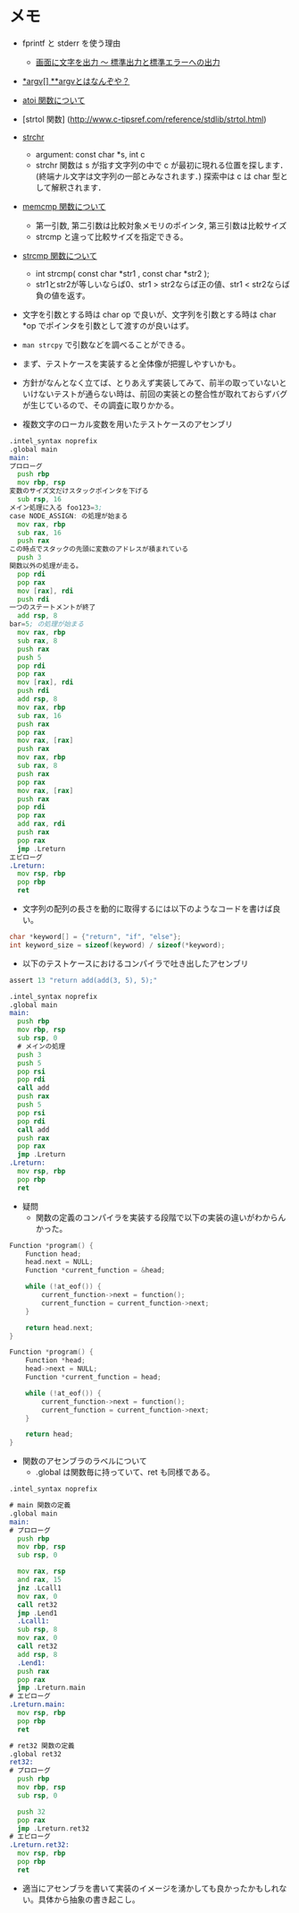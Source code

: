 # メモ
- fprintf と stderr を使う理由
  - [画面に文字を出力 ～ 標準出力と標準エラーへの出力](https://c.keicode.com/lang/stdout-stderr.php)
- [*argv[] **argvとはなんぞや？](https://qiita.com/violeteverganden/items/937f4d310e4f99d28cc6)
- [atoi 関数について](http://hitorilife.com/atoi.php)
- [strtol 関数] (http://www.c-tipsref.com/reference/stdlib/strtol.html)
- [strchr](http://www.c-tipsref.com/reference/string/strchr.html)
  - argument: const char *s, int c
  - strchr 関数は s が指す文字列の中で c が最初に現れる位置を探します．(終端ナル文字は文字列の一部とみなされます．) 探索中は c は char 型として解釈されます．
- [memcmp 関数について](https://bituse.info/c_func/55)
  - 第一引数, 第二引数は比較対象メモリのポインタ, 第三引数は比較サイズ
  - strcmp と違って比較サイズを指定できる。
- [strcmp 関数について](http://hitorilife.com/strcmp.php)
   - int strcmp( const char *str1 , const char *str2 );
   - str1とstr2が等しいならば0、str1 > str2ならば正の値、str1 < str2ならば負の値を返す。
- 文字を引数とする時は char op で良いが、文字列を引数とする時は char *op でポインタを引数として渡すのが良いはず。
- `man strcpy` で引数などを調べることができる。

- まず、テストケースを実装すると全体像が把握しやすいかも。
- 方針がなんとなく立てば、とりあえず実装してみて、前半の取っていないといけないテストが通らない時は、前回の実装との整合性が取れておらずバグが生じているので、その調査に取りかかる。

- 複数文字のローカル変数を用いたテストケースのアセンブリ

```asm
.intel_syntax noprefix
.global main
main:
プロローグ
  push rbp
  mov rbp, rsp
変数のサイズ文だけスタックポインタを下げる
  sub rsp, 16
メイン処理に入る foo123=3; 
case NODE_ASSIGN: の処理が始まる
  mov rax, rbp
  sub rax, 16
  push rax
この時点でスタックの先頭に変数のアドレスが積まれている
  push 3
関数以外の処理が走る。
  pop rdi
  pop rax
  mov [rax], rdi
  push rdi
一つのステートメントが終了
  add rsp, 8
bar=5; の処理が始まる
  mov rax, rbp
  sub rax, 8
  push rax
  push 5
  pop rdi
  pop rax
  mov [rax], rdi
  push rdi
  add rsp, 8
  mov rax, rbp
  sub rax, 16
  push rax
  pop rax
  mov rax, [rax]
  push rax
  mov rax, rbp
  sub rax, 8
  push rax
  pop rax
  mov rax, [rax]
  push rax
  pop rdi
  pop rax
  add rax, rdi
  push rax
  pop rax
  jmp .Lreturn
エピローグ
.Lreturn:
  mov rsp, rbp
  pop rbp
  ret
```

- 文字列の配列の長さを動的に取得するには以下のようなコードを書けば良い。

```c
char *keyword[] = {"return", "if", "else"};
int keyword_size = sizeof(keyword) / sizeof(*keyword);
```

- 以下のテストケースにおけるコンパイラで吐き出したアセンブリ

```c
assert 13 "return add(add(3, 5), 5);"
```

```asm
.intel_syntax noprefix
.global main
main:
  push rbp
  mov rbp, rsp
  sub rsp, 0
  # メインの処理
  push 3
  push 5
  pop rsi
  pop rdi
  call add
  push rax
  push 5
  pop rsi
  pop rdi
  call add
  push rax
  pop rax
  jmp .Lreturn
.Lreturn:
  mov rsp, rbp
  pop rbp
  ret
```

- 疑問
  - 関数の定義のコンパイラを実装する段階で以下の実装の違いがわからんかった。

```c
Function *program() {
    Function head;
    head.next = NULL;
    Function *current_function = &head;

    while (!at_eof()) {
        current_function->next = function();
        current_function = current_function->next;
    }

    return head.next;
}

Function *program() {
    Function *head;
    head->next = NULL;
    Function *current_function = head;

    while (!at_eof()) {
        current_function->next = function();
        current_function = current_function->next;
    }

    return head;
}
```
- 関数のアセンブラのラベルについて
  - .global は関数毎に持っていて、ret も同様である。

```asm
.intel_syntax noprefix

# main 関数の定義
.global main
main:
# プロローグ
  push rbp
  mov rbp, rsp
  sub rsp, 0

  mov rax, rsp
  and rax, 15
  jnz .Lcall1
  mov rax, 0
  call ret32
  jmp .Lend1
  .Lcall1:
  sub rsp, 8
  mov rax, 0
  call ret32
  add rsp, 8
  .Lend1:
  push rax
  pop rax
  jmp .Lreturn.main
# エピローグ
.Lreturn.main:
  mov rsp, rbp
  pop rbp
  ret

# ret32 関数の定義
.global ret32
ret32:
# プロローグ
  push rbp
  mov rbp, rsp
  sub rsp, 0

  push 32
  pop rax
  jmp .Lreturn.ret32
# エピローグ
.Lreturn.ret32:
  mov rsp, rbp
  pop rbp
  ret
```

- 適当にアセンブラを書いて実装のイメージを湧かしても良かったかもしれない。具体から抽象の書き起こし。

